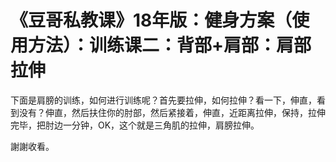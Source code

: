 # 《豆哥私教课》18年版：健身方案（使用方法）：训练课二：背部+肩部：肩部拉伸

下面是肩膀的训练，如何进行训练呢？首先要拉伸，如何拉伸？看一下，伸直，看到没有？伸直，然后扶住你的肘部，然后紧接着，伸直，近距离拉伸，保持，拉伸完毕，把肘边一分钟，OK，这个就是三角肌的拉伸，肩膀拉伸。

謝謝收看。